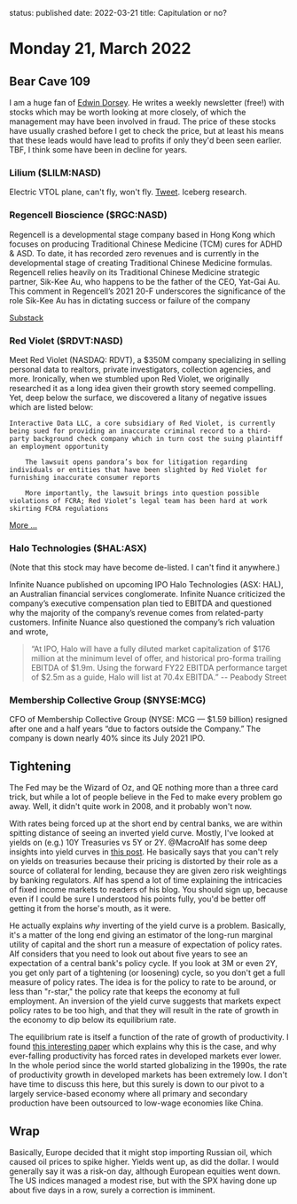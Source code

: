 status: published
date: 2022-03-21
title: Capitulation or no?

# Monday 21, March 2022

## Bear Cave 109

I am a huge fan of [Edwin Dorsey](https://twitter.com/StockJabber). He writes a weekly newsletter (free!) with 
stocks which may be worth looking at more closely, of which the management may have been involved in fraud.
The price of these stocks have usually crashed before I get to check the price, but at least his means
that these leads would have lead to profits if only they'd been seen earlier.
TBF, I think some have been in  decline for years.

### Lilium ($LILM:NASD)

Electric VTOL plane, can't fly, won't fly. [Tweet](https://twitter.com/IcebergResear/status/1503376405463244805?s=20&t=Y5sRNqOiIo8eXdwKwNao-Q). 
Iceberg research.

### Regencell Bioscience ($RGC:NASD)

Regencell is a developmental stage company based in Hong Kong which focuses on producing Traditional Chinese Medicine (TCM) cures for ADHD & ASD. To date, it has recorded zero revenues and is currently in the developmental stage of creating Traditional Chinese Medicine formulas. Regencell relies heavily on its Traditional Chinese Medicine strategic partner, Sik-Kee Au, who happens to be the father of the CEO, Yat-Gai Au. This comment in Regencell’s 2021 20-F underscores the significance of the role Sik-Kee Au has in dictating success or failure of the company

[Substack](https://peabodystreet.substack.com/p/professional-misconduct-luxury-apartments?s=r)

### Red Violet ($RDVT:NASD)

Meet Red Violet (NASDAQ: RDVT), a $350M company specializing in selling personal data to realtors, private investigators, collection agencies, and more. Ironically, when we stumbled upon Red Violet, we originally researched it as a long idea given their growth story seemed compelling. Yet, deep below the surface, we discovered a litany of negative issues which are listed below:

    Interactive Data LLC, a core subsidiary of Red Violet, is currently being sued for providing an inaccurate criminal record to a third-party background check company which in turn cost the suing plaintiff an employment opportunity

        The lawsuit opens pandora’s box for litigation regarding individuals or entities that have been slighted by Red Violet for furnishing inaccurate consumer reports

        More importantly, the lawsuit brings into question possible violations of FCRA; Red Violet’s legal team has been hard at work skirting FCRA regulations
        
[More ...](https://peabodystreet.substack.com/p/buyer-beware-litigation-questionable?s=r)

### Halo Technologies ($HAL:ASX)

(Note that this stock may have become de-listed. I can't find it anywhere.)

Infinite Nuance published on upcoming IPO Halo Technologies (ASX: HAL), an Australian financial services conglomerate. Infinite Nuance criticized the company’s executive compensation plan tied to EBITDA and questioned why the majority of the company’s revenue comes from related-party customers. Infinite Nuance also questioned the company’s rich valuation and wrote,

>    “At IPO, Halo will have a fully diluted market capitalization of $176 million at the minimum level of offer, and historical pro-forma trailing EBITDA of $1.9m. Using the forward FY22 EBITDA performance target of $2.5m as a guide, Halo will list at 70.4x EBITDA.” 
> -- Peabody Street

### Membership Collective Group ($NYSE:MCG)

CFO of Membership Collective Group (NYSE: MCG — $1.59 billion) resigned after one and a half years “due to factors outside the Company.” The company is down nearly 40% since its July 2021 IPO.


## Tightening

The Fed may be the Wizard of Oz, and QE nothing more than a three card trick, but while a lot of people believe in the Fed to make every problem go away.
Well, it didn't quite work in 2008, and it probably won't now.

With rates being forced up at the short end by central banks, we are within spitting distance of seeing an inverted yield curve. Mostly, I've looked at yields on (e.g.) 10Y Treasuries vs 5Y or 2Y. 
@MacroAlf has some deep insights into yield curves in [this post](https://themacrocompass.substack.com/p/ois-yield-curve?s=r).
He basically says that you can't rely on yields on treasuries because their pricing is distorted by their role as a source of collateral for lending, because they are given zero risk weightings by banking regulators. Alf has spend a lot of time explaining the intricacies of fixed income markets to readers of his blog. You should sign up, because even if I could be sure I understood his points fully, you'd be better off getting it from the horse's mouth, as it were.

He actually explains _why_ inverting of the yield curve is a problem. Basically, it's a matter of the long end giving an estimator of the long-run marginal utility of capital and the short run a measure of expectation of policy rates.
Alf considers that you need to look out about five years to see an expectation of a central bank's policy cycle. If you look at 3M or even 2Y, you get only part of a tightening (or loosening) cycle, so you don't get a full measure of policy rates.
The idea is for the policy to rate to be around, or less than "r-star," the policy rate that keeps the economy at full employment. An inversion of the yield curve suggests that markets expect policy rates to be too high, and that they will result in the rate of growth in the economy to dip below its equilibrium rate. 

The equilibrium rate is itself a function of the rate of growth of productivity. 
I found [this interesting paper](https://www.caixabankresearch.com/en/economics-markets/monetary-policy/would-digital-boost-productivity-put-end-low-interest-rates) which explains why this is the case, and why ever-falling productivity has forced rates in developed markets ever lower. In the whole period since the world started globalizing in the 1990s, the rate of productivity growth in developed markets has been extremely low. 
I don't have time to discuss this here, but this surely is down to our pivot to a largely service-based economy where all primary and secondary production have been outsourced to low-wage economies like China.

## Wrap

Basically, Europe decided that it might stop importing Russian oil, which caused oil prices to spike higher.
Yields went up, as did the dollar. I would generally say it was a risk-on day, although European equities went down.
The US indices managed a modest rise, but with the SPX having done up about five days in a row, surely a correction is imminent.


